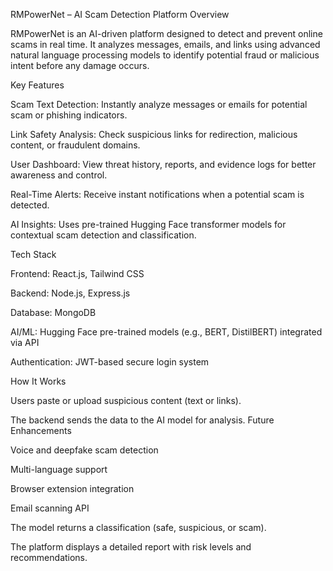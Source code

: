 RMPowerNet – AI Scam Detection Platform
Overview

RMPowerNet is an AI-driven platform designed to detect and prevent online scams in real time. It analyzes messages, emails, and links using advanced natural language processing models to identify potential fraud or malicious intent before any damage occurs.

Key Features

Scam Text Detection: Instantly analyze messages or emails for potential scam or phishing indicators.

Link Safety Analysis: Check suspicious links for redirection, malicious content, or fraudulent domains.

User Dashboard: View threat history, reports, and evidence logs for better awareness and control.

Real-Time Alerts: Receive instant notifications when a potential scam is detected.

AI Insights: Uses pre-trained Hugging Face transformer models for contextual scam detection and classification.

Tech Stack

Frontend: React.js, Tailwind CSS

Backend: Node.js, Express.js

Database: MongoDB

AI/ML: Hugging Face pre-trained models (e.g., BERT, DistilBERT) integrated via API

Authentication: JWT-based secure login system

How It Works

Users paste or upload suspicious content (text or links).

The backend sends the data to the AI model for analysis.
Future Enhancements

Voice and deepfake scam detection

Multi-language support

Browser extension integration

Email scanning API

The model returns a classification (safe, suspicious, or scam).

The platform displays a detailed report with risk levels and recommendations.
